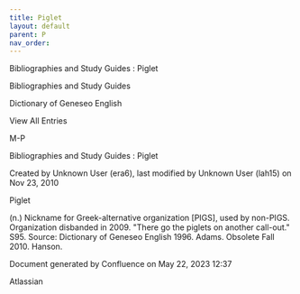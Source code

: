 ```yaml
---
title: Piglet
layout: default
parent: P
nav_order:
---
```


Bibliographies and Study Guides : Piglet

Bibliographies and Study Guides

Dictionary of Geneseo English

View All Entries

M-P

Bibliographies and Study Guides : Piglet

Created by  Unknown User (era6), last modified by  Unknown User (lah15) on Nov 23, 2010

Piglet

(n.) Nickname for Greek-alternative organization [PIGS], used by non-PIGS. Organization disbanded in 2009. &quot;There go the piglets on another call-out.&quot; S95. Source: Dictionary of Geneseo English 1996. Adams. Obsolete Fall 2010. Hanson.

Document generated by Confluence on May 22, 2023 12:37

Atlassian

